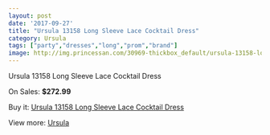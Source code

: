 ```yaml
---
layout: post
date: '2017-09-27'
title: "Ursula 13158 Long Sleeve Lace Cocktail Dress"
category: Ursula
tags: ["party","dresses","long","prom","brand"]
image: http://img.princessan.com/30969-thickbox_default/ursula-13158-long-sleeve-lace-cocktail-dress.jpg
---
```

Ursula 13158 Long Sleeve Lace Cocktail Dress

On Sales: **$272.99**
<a href="https://www.princessan.com/en/ursula/14088-ursula-13158-long-sleeve-lace-cocktail-dress.html"><amp-img layout="responsive" width="600" height="600" src="//img.princessan.com/30969-thickbox_default/ursula-13158-long-sleeve-lace-cocktail-dress.jpg" alt="Ursula 13158 Long Sleeve Lace Cocktail Dress 0" /></a>

Buy it: [Ursula 13158 Long Sleeve Lace Cocktail Dress](https://www.princessan.com/en/ursula/14088-ursula-13158-long-sleeve-lace-cocktail-dress.html "Ursula 13158 Long Sleeve Lace Cocktail Dress")

View more: [Ursula](https://www.princessan.com/en/72-ursula "Ursula")